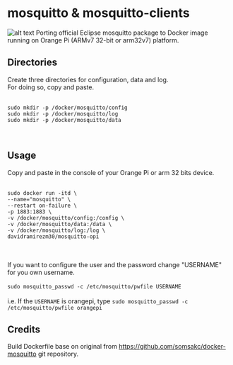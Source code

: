 # mosquitto & mosquitto-clients <br>
![alt text](https://www.lolgast.nl/wp-content/uploads/2018/06/mosquitto-colour-deselected.png)
Porting official Eclipse mosquitto package to Docker image running on Orange Pi (ARMv7 32-bit or arm32v7) platform.

## Directories <br>
Create three directories for configuration, data and log.<br>
For doing so, copy and paste. <br><br>
```
sudo mkdir -p /docker/mosquitto/config
sudo mkdir -p /docker/mosquitto/log
sudo mkdir -p /docker/mosquitto/data
```
<br>

## Usage <br>
Copy and paste in the console of your Orange Pi or arm 32 bits device.<br><br>
```
sudo docker run -itd \
--name="mosquitto" \
--restart on-failure \
-p 1883:1883 \
-v /docker/mosquitto/config:/config \
-v /docker/mosquitto/data:/data \
-v /docker/mosquitto/log:/log \
davidramirezm30/mosquitto-opi
```
<br><br>
If you want to configure the user and the password change "USERNAME" for you own username.<br><br>
```sudo mosquitto_passwd -c /etc/mosquitto/pwfile USERNAME```<br><br>
i.e. If the `USERNAME` is orangepi, type `sudo mosquitto_passwd -c /etc/mosquitto/pwfile orangepi`

## Credits <br>
Build Dockerfile base on original from https://github.com/somsakc/docker-mosquitto git repository.
